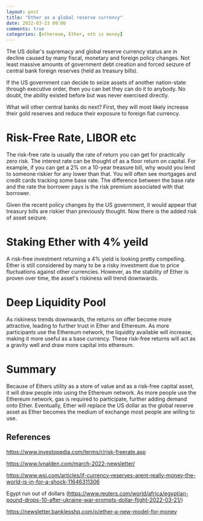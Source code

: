 ```yaml
---
layout: post
title: "Ether as a global reserve currency"
date: 2022-03-23 09:00
comments: true
categories: [ethereum, Ether, eth is money]
---
```


The US dollar's supremacy and global reserve currency status are in decline caused by many fiscal, monetary and foreign policy changes. Not least massive amounts of government debt creation and forced seizure of central bank foreign reserves (held as treasury bills). 

If the US government can decide to seize assets of another nation-state through executive order, then you can bet they can do it to anybody. No doubt, the ability existed before but was never exercised directly.

What will other central banks do next? First, they will most likely increase their gold reserves and reduce their exposure to foreign fiat currency. 

# Risk-Free Rate, LIBOR etc

The risk-free rate is usually the rate of return you can get for practically zero risk. The interest rate can be thought of as a floor return on capital. For example, if you can get a 2% on a 10-year treasure bill, why would you lend to someone riskier for any lower than that. You will often see mortgages and credit cards tracking some base rate. The difference between the base rate and the rate the borrower pays is the risk premium associated with that borrower.

Given the recent policy changes by the US government, it would appear that treasury bills are riskier than previously thought. Now there is the added risk of asset seizure.

# Staking Ether with 4% yeild

A risk-free investment returning a 4% yield is looking pretty compelling. Ether is still considered by many to be a risky investment due to price fluctuations against other currencies. However, as the stability of Ether is proven over time, the asset's riskiness will trend downwards. 

# Deep Liquidity Pool

As riskiness trends downwards, the returns on offer become more attractive, leading to further trust in Ether and Ethereum. As more participants use the Ethereum network, the liquidity available will increase, making it more useful as a base currency. These risk-free returns will act as a gravity well and draw more capital into ethereum.

# Summary

Because of Ethers utility as a store of value and as a risk-free capital asset, it will draw people into using the Ethereum network. As more people use the Ethereum network, gas is required to participate, further adding demand onto Ether. Eventually, Ether will replace the US dollar as the global reserve asset as Ether becomes the medium of exchange most people are willing to use. 


## References

https://www.investopedia.com/terms/r/risk-freerate.asp

https://www.lynalden.com/march-2022-newsletter/

https://www.wsj.com/articles/if-currency-reserves-arent-really-money-the-world-is-in-for-a-shock-11646311306

Egypt run out of dollars (https://www.reuters.com/world/africa/egyptian-pound-drops-10-after-ukraine-war-prompts-dollar-flight-2022-03-21/)

https://newsletter.banklesshq.com/p/ether-a-new-model-for-money
